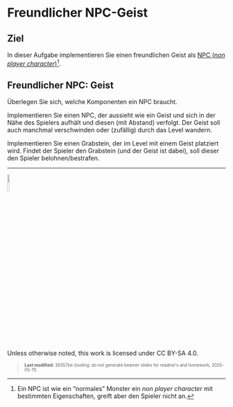 # Freundlicher NPC-Geist

## Ziel

In dieser Aufgabe implementieren Sie einen freundlichen Geist als [NPC
(*non player
character*)](https://en.wikipedia.org/wiki/Non-player_character)[^1].

## Freundlicher NPC: Geist

Überlegen Sie sich, welche Komponenten ein NPC braucht.

Implementieren Sie einen NPC, der aussieht wie ein Geist und sich in der
Nähe des Spielers aufhält und diesen (mit Abstand) verfolgt. Der Geist
soll auch manchmal verschwinden oder (zufällig) durch das Level wandern.

Implementieren Sie einen Grabstein, der im Level mit einem Geist
platziert wird. Findet der Spieler den Grabstein (und der Geist ist
dabei), soll dieser den Spieler belohnen/bestrafen.

------------------------------------------------------------------------

<img src="https://licensebuttons.net/l/by-sa/4.0/88x31.png" width="10%">

Unless otherwise noted, this work is licensed under CC BY-SA 4.0.

<blockquote><p><sup><sub><strong>Last modified:</strong> 39357be (tooling: do not generate beamer slides for readme's and homework, 2025-05-11)<br></sub></sup></p></blockquote>

[^1]: Ein NPC ist wie ein “normales” Monster ein *non player character*
    mit bestimmten Eigenschaften, greift aber den Spieler nicht an.
